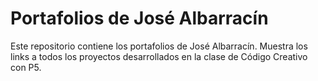 # Portafolios de José Albarracín

Este repositorio contiene los portafolios de José Albarracín. Muestra los links a todos los proyectos desarrollados en la clase de Código Creativo con P5.


